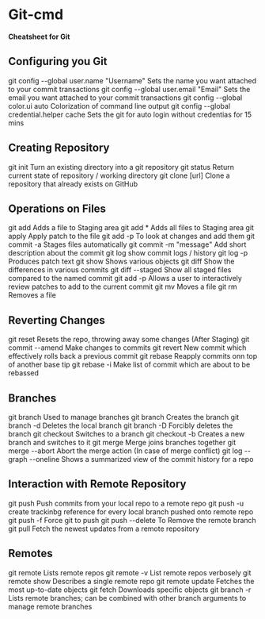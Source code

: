 # Git-cmd

**Cheatsheet for Git**

## Configuring you Git
git config --global user.name "Username"	Sets the name you want attached to your commit transactions
git config --global user.email "Email"	        Sets the email you want attached to your commit transactions
git config --global color.ui auto	        Colorization of command line output
git config --global credential.helper cache     Sets the git for auto login without credentias for 15 mins 

## Creating Repository
git init	    Turn an existing directory into a git repository
git status          Return current state of repository / working directory
git clone [url]	    Clone a repository that already exists on GitHub

## Operations on Files
git add <file>	            Adds a file to Staging area
git add *	            Adds all files to Staging area
git apply                   Apply patch to the file
git add -p <file>           To look at changes and add them
git commit -a <file>	    Stages files automatically
git commit -m "message"     Add short description about the commit
git log                     show commit logs / history
git log -p	            Produces patch text
git show	            Shows various objects
git diff  	            Show the differences in various commits
git diff --staged	    Show all staged files compared to the named commit
git add -p	            Allows a user to interactively review patches to add to the current commit
git mv	                    Moves a file
git rm	                    Removes a file

## Reverting Changes
git reset	        Resets the repo, throwing away some changes (After Staging)
git commit --amend	Make changes to commits
git revert	        New commit which effectively rolls back a previous commit
git rebase              Reapply commits onn top of another base tip
git rebase -i           Make list of commit which are about to be rebassed

## Branches
git branch	                Used to manage branches
git branch <name>       	Creates the branch
git branch -d <name>            Deletes the local branch
git branch -D <name>	        Forcibly deletes the branch
git checkout <branch>	        Switches to a branch
git checkout -b <branch>	Creates a new branch and switches to it
git merge <branch>	        Merge joins branches together
git merge --abort	        Abort the merge action (In case of merge conflict)
git log --graph --oneline	Shows a summarized view of the commit history for a repo

## Interaction with Remote Repository
git push	     Push commits from your local repo to a remote repo
git push -u          create trackinbg reference for every local branch pushed onto remote repo
git push -f          Force git to push 
git push --delete    To Remove the remote branch
git pull	     Fetch the newest updates from a remote repository

## Remotes
git remote	           Lists remote repos
git remote -v	           List remote repos verbosely
git remote show <name>	   Describes a single remote repo
git remote update	   Fetches the most up-to-date objects
git fetch	           Downloads specific objects
git branch -r	           Lists remote branches; can be combined with other branch arguments to manage remote branches
